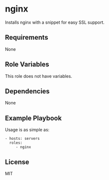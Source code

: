 nginx
=====

Installs nginx with a snippet for easy SSL support.

Requirements
------------

None

Role Variables
--------------

This role does not have variables.

Dependencies
------------

None

Example Playbook
----------------

Usage is as simple as:

    - hosts: servers
      roles:
         - nginx

License
-------

MIT
